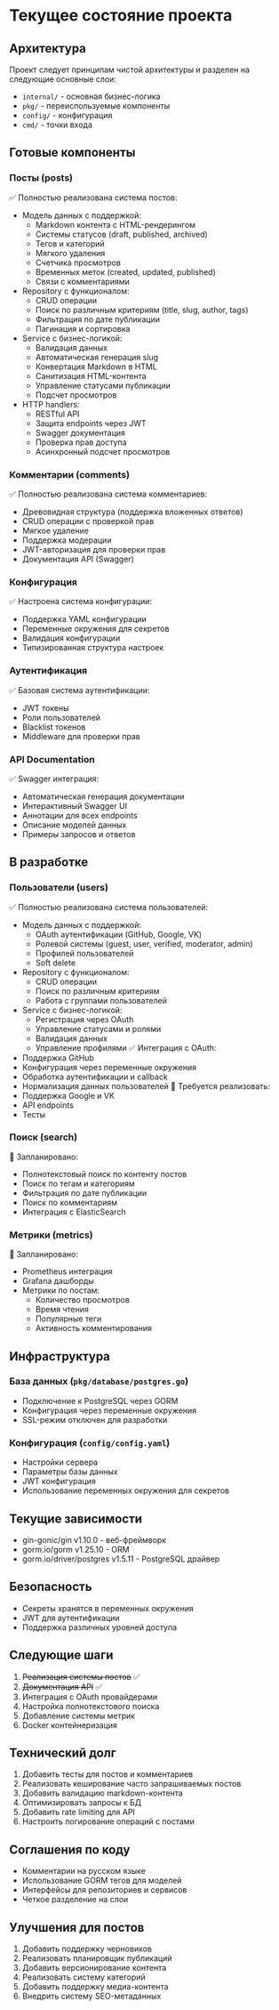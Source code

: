 # Текущее состояние проекта

## Архитектура
Проект следует принципам чистой архитектуры и разделен на следующие основные слои:
- `internal/` - основная бизнес-логика
- `pkg/` - переиспользуемые компоненты
- `config/` - конфигурация
- `cmd/` - точки входа

## Готовые компоненты

### Посты (posts)
✅ Полностью реализована система постов:
- Модель данных с поддержкой:
  - Markdown контента с HTML-рендерингом
  - Системы статусов (draft, published, archived)
  - Тегов и категорий
  - Мягкого удаления
  - Счетчика просмотров
  - Временных меток (created, updated, published)
  - Связи с комментариями
- Repository с функционалом:
  - CRUD операции
  - Поиск по различным критериям (title, slug, author, tags)
  - Фильтрация по дате публикации
  - Пагинация и сортировка
- Service с бизнес-логикой:
  - Валидация данных
  - Автоматическая генерация slug
  - Конвертация Markdown в HTML
  - Санитизация HTML-контента
  - Управление статусами публикации
  - Подсчет просмотров
- HTTP handlers:
  - RESTful API
  - Защита endpoints через JWT
  - Swagger документация
  - Проверка прав доступа
  - Асинхронный подсчет просмотров

### Комментарии (comments)
✅ Полностью реализована система комментариев:
- Древовидная структура (поддержка вложенных ответов)
- CRUD операции с проверкой прав
- Мягкое удаление
- Поддержка модерации
- JWT-авторизация для проверки прав
- Документация API (Swagger)

### Конфигурация
✅ Настроена система конфигурации:
- Поддержка YAML конфигурации
- Переменные окружения для секретов
- Валидация конфигурации
- Типизированная структура настроек

### Аутентификация
✅ Базовая система аутентификации:
- JWT токены
- Роли пользователей
- Blacklist токенов
- Middleware для проверки прав

### API Documentation
✅ Swagger интеграция:
- Автоматическая генерация документации
- Интерактивный Swagger UI
- Аннотации для всех endpoints
- Описание моделей данных
- Примеры запросов и ответов

## В разработке

### Пользователи (users)
✅ Полностью реализована система пользователей:
- Модель данных с поддержкой:
  - OAuth аутентификации (GitHub, Google, VK)
  - Ролевой системы (guest, user, verified, moderator, admin)
  - Профилей пользователей
  - Soft delete
- Repository с функционалом:
  - CRUD операции
  - Поиск по различным критериям
  - Работа с группами пользователей
- Service с бизнес-логикой:
  - Регистрация через OAuth
  - Управление статусами и ролями
  - Валидация данных
  - Управление профилями
✅ Интеграция с OAuth:
- Поддержка GitHub
- Конфигурация через переменные окружения
- Обработка аутентификации и callback
- Нормализация данных пользователей
🔄 Требуется реализовать:
- Поддержка Google и VK
- API endpoints
- Тесты

### Поиск (search)
📝 Запланировано:
- Полнотекстовый поиск по контенту постов
- Поиск по тегам и категориям
- Фильтрация по дате публикации
- Поиск по комментариям
- Интеграция с ElasticSearch

### Метрики (metrics)
📝 Запланировано:
- Prometheus интеграция
- Grafana дашборды
- Метрики по постам:
  - Количество просмотров
  - Время чтения
  - Популярные теги
  - Активность комментирования

## Инфраструктура

### База данных (`pkg/database/postgres.go`)
- Подключение к PostgreSQL через GORM
- Конфигурация через переменные окружения
- SSL-режим отключен для разработки

### Конфигурация (`config/config.yaml`)
- Настройки сервера
- Параметры базы данных
- JWT конфигурация
- Использование переменных окружения для секретов

## Текущие зависимости
- gin-gonic/gin v1.10.0 - веб-фреймворк
- gorm.io/gorm v1.25.10 - ORM
- gorm.io/driver/postgres v1.5.11 - PostgreSQL драйвер

## Безопасность
- Секреты хранятся в переменных окружения
- JWT для аутентификации
- Поддержка различных уровней доступа

## Следующие шаги

1. ~~Реализация системы постов~~ ✅
2. ~~Документация API~~ ✅
3. Интеграция с OAuth провайдерами
4. Настройка полнотекстового поиска
5. Добавление системы метрик
6. Docker контейнеризация

## Технический долг

1. Добавить тесты для постов и комментариев
2. Реализовать кеширование часто запрашиваемых постов
3. Добавить валидацию markdown-контента
4. Оптимизировать запросы к БД
5. Добавить rate limiting для API
6. Настроить логирование операций с постами

## Соглашения по коду
- Комментарии на русском языке
- Использование GORM тегов для моделей
- Интерфейсы для репозиториев и сервисов
- Четкое разделение на слои

## Улучшения для постов

1. Добавить поддержку черновиков
2. Реализовать планировщик публикаций
3. Добавить версионирование контента
4. Реализовать систему категорий
5. Добавить поддержку медиа-контента
6. Внедрить систему SEO-метаданных
